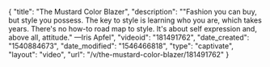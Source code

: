 {
    "title": "The Mustard Color Blazer",
    "description": "\"Fashion you can buy, but style you possess. The key to style is learning who you are, which takes years. There's no how-to road map to style. It's about self expression and, above all, attitude.\" —Iris Apfel",
    "videoid": "181491762",
    "date_created": "1540884673",
    "date_modified": "1546466818",
    "type": "captivate",
    "layout": "video",
    "url": "\/v\/the-mustard-color-blazer\/181491762"
}